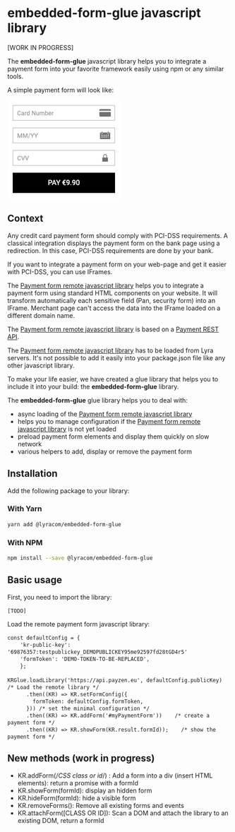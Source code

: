 # embedded-form-glue javascript library

[WORK IN PROGRESS]

The **embedded-form-glue** javascript library helps you to integrate a payment
form into your favorite framework easily using npm or any similar tools.

A simple payment form will look like:

![payment form](/payment_form.png)

## Context

Any credit card payment form should comply with PCI-DSS requirements. A
classical integration displays the payment form on the bank page using a
redirection. In this case, PCI-DSS requirements are done by your bank.

If you want to integrate a payment form on your web-page and get it easier with
PCI-DSS, you can use IFrames.

The [Payment form remote javascript library][JS Link] helps you to integrate a
payment form using standard HTML components on your website. It will transform
automatically each sensitive field (Pan, security form) into an IFrame. Merchant
page can't access the data into the IFrame loaded on a different domain name.

The [Payment form remote javascript library][JS Link] is based on
a [Payment REST API][REST Link].

The [Payment form remote javascript library][JS Link] has to be loaded from Lyra
servers. It's not possible to add it easily into your package.json file like any
other javascript library.

To make your life easier, we have created a glue library that helps you to
include it into your build: the **embedded-form-glue** library.

The **embedded-form-glue** glue library helps you to deal with:

- async loading of the [Payment form remote javascript library][JS Link]
- helps you to manage configuration if the [Payment form remote javascript library][JS Link] is not yet loaded
- preload payment form elements and display them quickly on slow network
- various helpers to add, display or remove the payment form

## Installation

Add the following package to your library:

### With Yarn

```bash
yarn add @lyracom/embedded-form-glue
```

### With NPM

```bash
npm install --save @lyracom/embedded-form-glue
```

## Basic usage

First, you need to import the library:

    [TODO]

Load the remote payment form javascript library:

    const defaultConfig = {
        'kr-public-key': '69876357:testpublickey_DEMOPUBLICKEY95me92597fd28tGD4r5'
        'formToken': 'DEMO-TOKEN-TO-BE-REPLACED',
        };

    KRGlue.loadLibrary('https://api.payzen.eu', defaultConfig.publicKey)          /* Load the remote library */
          .then((KR) => KR.setFormConfig({
            formToken: defaultConfig.formToken,
          })) /* set the minimal configuration */
          .then((KR) => KR.addForm('#myPaymentForm'))    /* create a payment form */
          .then((KR) => KR.showForm(KR.result.formId));    /* show the payment form */

## New methods (work in progress)

- KR.addForm(/*CSS class or id*/) : Add a form into a div (insert HTML elements): return a promise with a formId
- KR.showForm(formId): display an hidden form
- KR.hideForm(formId): hide a visible form
- KR.removeForms(): Remove all existing forms and events
- KR.attachForm([CLASS OR ID]): Scan a DOM and attach the library to an existing DOM, return a formId

[REST Link]: #
[JS Link]: #

